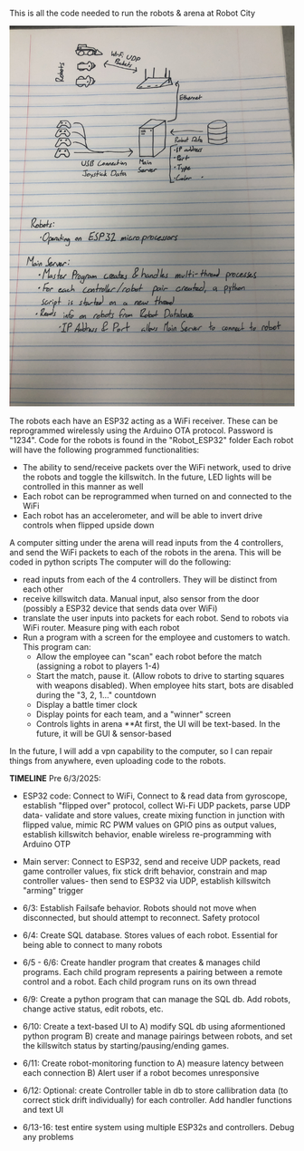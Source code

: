 This is all the code needed to run the robots & arena at Robot City

![Diagram](arena_robots_server_diagram.jpg)

The robots each have an ESP32 acting as a WiFi receiver. These can be reprogrammed wirelessly using the Arduino OTA protocol. Password is "1234". Code for the robots is found in the "Robot_ESP32" folder
Each robot will have the following programmed functionalities:
- The ability to send/receive packets over the WiFi network, used to drive the robots and toggle the killswitch. In the future, LED lights will be controlled in this manner as well
- Each robot can be reprogrammed when turned on and connected to the WiFi
- Each robot has an accelerometer, and will be able to invert drive controls when flipped upside down

A computer sitting under the arena will read inputs from the 4 controllers, and send the WiFi packets to each of the robots in the arena. This will be coded in python scripts
The computer will do the following:
- read inputs from each of the 4 controllers. They will be distinct from each other
- receive killswitch data. Manual input, also sensor from the door (possibly a ESP32 device that sends data over WiFi)
- translate the user inputs into packets for each robot. Send to robots via WiFi router. Measure ping with each robot
- Run a program with a screen for the employee and customers to watch. This program can:
  - Allow the employee can "scan" each robot before the match (assigning a robot to players 1-4)
  - Start the match, pause it. (Allow robots to drive to starting squares with weapons disabled). When employee hits start, bots are disabled during the "3, 2, 1..." countdown
  - Display a battle timer clock
  - Display points for each team, and a "winner" screen
  - Controls lights in arena
**At first, the UI will be text-based. In the future, it will be GUI & sensor-based

  
In the future, I will add a vpn capability to the computer, so I can repair things from anywhere, even uploading code to the robots.

**TIMELINE**
Pre 6/3/2025:
- ESP32 code: Connect to WiFi, Connect to & read data from gyroscope, establish "flipped over" protocol, collect Wi-Fi UDP packets, parse UDP data- validate and store values, create mixing function in junction with flipped value, mimic RC PWM values on GPIO pins as output values, establish killswitch behavior, enable wireless re-programming with Arduino OTP
- Main server: Connect to ESP32, send and receive UDP packets, read game controller values, fix stick drift behavior, constrain and map controller values- then send to ESP32 via UDP, establish killswitch "arming" trigger

- 6/3: Establish Failsafe behavior. Robots should not move when disconnected, but should attempt to reconnect. Safety protocol
- 6/4: Create SQL database. Stores values of each robot. Essential for being able to connect to many robots
- 6/5 - 6/6: Create handler program that creates & manages child programs. Each child program represents a pairing between a remote control and a robot. Each child program runs on its own thread
- 6/9: Create a python program that can manage the SQL db. Add robots, change active status, edit robots, etc.
- 6/10: Create a text-based UI to A) modify SQL db using aformentioned python program B) create and manage pairings between robots, and set the killswitch status by starting/pausing/ending games.
- 6/11: Create robot-monitoring function to A) measure latency between each connection B) Alert user if a robot becomes unresponsive
- 6/12: Optional: create Controller table in db to store callibration data (to correct stick drift individually) for each controller. Add handler functions and text UI 
- 6/13-16: test entire system using multiple ESP32s and controllers. Debug any problems 


